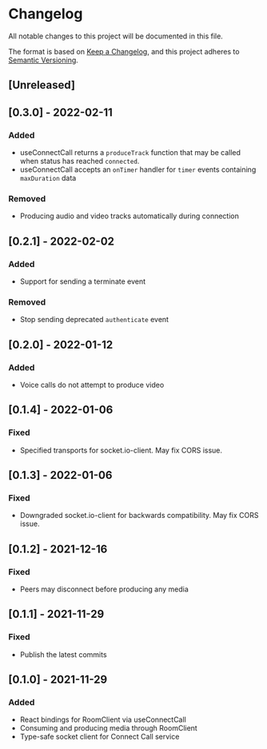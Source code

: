 # Changelog

All notable changes to this project will be documented in this file.

The format is based on [Keep a Changelog](https://keepachangelog.com/en/1.0.0/),
and this project adheres to [Semantic Versioning](https://semver.org/spec/v2.0.0.html).

## [Unreleased]

## [0.3.0] - 2022-02-11

### Added

- useConnectCall returns a `produceTrack` function that may be called when status has reached `connected`.
- useConnectCall accepts an `onTimer` handler for `timer` events containing `maxDuration` data

### Removed

- Producing audio and video tracks automatically during connection

## [0.2.1] - 2022-02-02

### Added

- Support for sending a terminate event

### Removed

- Stop sending deprecated `authenticate` event

## [0.2.0] - 2022-01-12

### Added

- Voice calls do not attempt to produce video

## [0.1.4] - 2022-01-06

### Fixed

- Specified transports for socket.io-client. May fix CORS issue.

## [0.1.3] - 2022-01-06

### Fixed

- Downgraded socket.io-client for backwards compatibility. May fix CORS issue.

## [0.1.2] - 2021-12-16

### Fixed

- Peers may disconnect before producing any media

## [0.1.1] - 2021-11-29

### Fixed

- Publish the latest commits

## [0.1.0] - 2021-11-29

### Added

- React bindings for RoomClient via useConnectCall
- Consuming and producing media through RoomClient
- Type-safe socket client for Connect Call service
